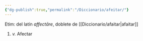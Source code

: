 ```yaml
---
{"dg-publish":true,"permalink":"/Diccionario/afeitar/"}
---
```


Etim: del latín *affectāre*, doblete de [[Diccionario/afaitar\|afaitar]]
1. *v.* Afectar